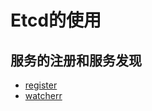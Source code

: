 # Etcd的使用

## 服务的注册和服务发现
* [register](https://github.com/friendlyhank/goetcd/blob/master/discover/example/register.go)
* [watcherr](https://github.com/friendlyhank/goetcd/blob/master/discover/example/watcher.go)
